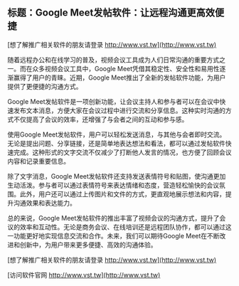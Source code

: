 ## **标题：Google Meet发帖软件：让远程沟通更高效便捷**

[想了解推广相关软件的朋友请登录 http://www.vst.tw](http://www.vst.tw)

随着远程办公和在线学习的普及，视频会议工具成为人们日常沟通的重要方式之一。而在众多视频会议工具中，Google Meet凭借其稳定性、安全性和易用性逐渐赢得了用户的青睐。近期，Google Meet推出了全新的发帖软件功能，为用户提供了更便捷的沟通方式。

Google Meet发帖软件是一项创新功能，让会议主持人和参与者可以在会议中快速发布文本消息，方便大家在会议过程中进行交流和分享信息。这种实时沟通的方式不仅提高了会议的效率，还增强了与会者之间的互动和参与感。

使用Google Meet发帖软件，用户可以轻松发送消息，与其他与会者即时交流。无论是提出问题、分享链接，还是简单地表达想法和看法，都可以通过发帖软件快速完成。这种形式的文字交流不仅减少了打断他人发言的情况，也方便了回顾会议内容和记录重要信息。

除了文字消息，Google Meet发帖软件还支持发送表情符号和贴图，使沟通更加生动活泼。参与者可以通过表情符号来表达情绪和态度，营造轻松愉快的会议氛围。此外，用户还可以通过上传图片和文件的方式，更直观地展示想法和内容，提升沟通效果和表达能力。

总的来说，Google Meet发帖软件的推出丰富了视频会议的沟通方式，提升了会议的效率和互动性。无论是商务会议、在线培训还是远程团队协作，都可以通过这一功能更好地实现信息交流和合作。未来，我们可以期待Google Meet在不断改进和创新中，为用户带来更多便捷、高效的沟通体验。

[想了解推广相关软件的朋友请登录 http://www.vst.tw](http://www.vst.tw)


[访问软件官网 http://www.vst.tw](http://www.vst.tw)
